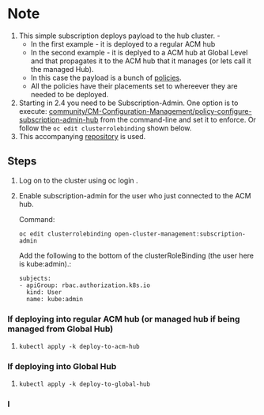 
# Note

1. This simple subscription deploys payload to the hub cluster. -
    - In the first example - it is deployed to a regular ACM hub
    - In the second example - it is deplyed to a ACM hub at Global Level and that propagates it to the ACM hub that it manages (or lets call it the managed Hub).
    - In this case the payload is a bunch of [policies](https://github.com/bjoydeep/fleet-configuration/tree/main). 
    - All the policies have their placements set to whereever they are needed to be deployed.
1. Starting in 2.4 you need to be Subscription-Admin. One option is to execute: [community/CM-Configuration-Management/policy-configure-subscription-admin-hub](https://github.com/stolostron/policy-collection/blob/main/community/CM-Configuration-Management/policy-configure-subscription-admin-hub.yaml) from the command-line and set it to enforce. Or follow the `oc edit clusterrolebinding` shown below.
1. This accompanying [repository](https://github.com/bjoydeep/fleet-configuration/tree/main) is used.

## Steps

1. Log on to the cluster using oc login .

1. Enable subscription-admin for the user who just connected to the ACM hub. 

    Command:
    ```
    oc edit clusterrolebinding open-cluster-management:subscription-admin
    ```
    Add the following to the bottom of the clusterRoleBinding (the user here is kube:admin).:
    
    ```
    subjects:
    - apiGroup: rbac.authorization.k8s.io
      kind: User
      name: kube:admin
    ``` 
### If deploying into regular ACM hub (or managed hub if being managed from Global Hub)

1. 
    ```
    kubectl apply -k deploy-to-acm-hub
    ```

### If deploying into Global Hub
1. 
    ```
    kubectl apply -k deploy-to-global-hub
    ```

### I

